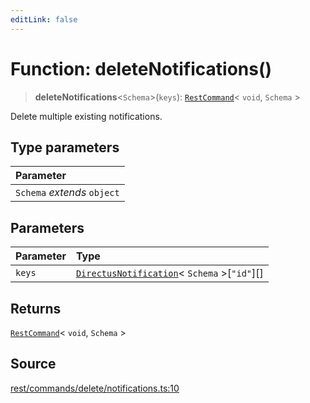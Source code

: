 ```yaml
---
editLink: false
---
```


# Function: deleteNotifications()

> **deleteNotifications**\<`Schema`\>(`keys`): [`RestCommand`](../interfaces/interface.RestCommand.md)\< `void`,
> `Schema` \>

Delete multiple existing notifications.

## Type parameters

| Parameter                   |
| :-------------------------- |
| `Schema` _extends_ `object` |

## Parameters

| Parameter | Type                                                                                                           |
| :-------- | :------------------------------------------------------------------------------------------------------------- |
| `keys`    | [`DirectusNotification`](../../schema/type-aliases/type-alias.DirectusNotification.md)\< `Schema` \>[`"id"`][] |

## Returns

[`RestCommand`](../interfaces/interface.RestCommand.md)\< `void`, `Schema` \>

## Source

[rest/commands/delete/notifications.ts:10](https://github.com/directus/directus/blob/7789a6c53/sdk/src/rest/commands/delete/notifications.ts#L10)
